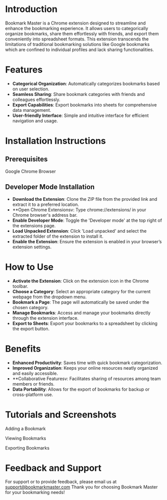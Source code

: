 # Introduction
Bookmark Master is a Chrome extension designed to streamline and enhance the bookmarking experience. It allows users to categorically organize bookmarks, share them effortlessly with friends, and export them conveniently into spreadsheet formats. This extension transcends the limitations of traditional bookmarking solutions like Google bookmarks which are confined to individual profiles and lack sharing functionalities.

# Features
- **Categorical Organization**: Automatically categorizes bookmarks based on user selection.
- **Seamless Sharing**: Share bookmark categories with friends and colleagues effortlessly.
- **Export Capabilities**: Export bookmarks into sheets for comprehensive data management.
- **User-friendly Interface**: Simple and intuitive interface for efficient navigation and usage.

# Installation Instructions

## Prerequisites
Google Chrome Browser
## Developer Mode Installation
- **Download the Extension**: Clone the ZIP file from the provided link and extract it to a preferred location.
- **Open Chrome Extensionsv: Type chrome://extensions/ in your Chrome browser's address bar.
- **Enable Developer Mode**: Toggle the 'Developer mode' at the top right of the extensions page.
- **Load Unpacked Extension**: Click 'Load unpacked' and select the extracted folder of the extension to install it.
- **Enable the Extension**: Ensure the extension is enabled in your browser’s extension settings.

# How to Use
- **Activate the Extension**: Click on the extension icon in the Chrome toolbar.
- **Choose a Category**: Select an appropriate category for the current webpage from the dropdown menu.
- **Bookmark a Page**: The page will automatically be saved under the chosen category.
- **Manage Bookmarks**: Access and manage your bookmarks directly through the extension interface.
- **Export to Sheets**: Export your bookmarks to a spreadsheet by clicking the export button.

# Benefits
- **Enhanced Productivity**: Saves time with quick bookmark categorization.
- **Improved Organization**: Keeps your online resources neatly organized and easily accessible.
- **Collaborative Featuresv: Facilitates sharing of resources among team members or friends.
- **Data Portability**: Allows for the export of bookmarks for backup or cross-platform use.

# Tutorials and Screenshots
Adding a Bookmark

Viewing Bookmarks

Exporting Bookmarks

# Feedback and Support
For support or to provide feedback, please email us at support@bookmarkmaster.com
Thank you for choosing Bookmark Master for your bookmarking needs!
